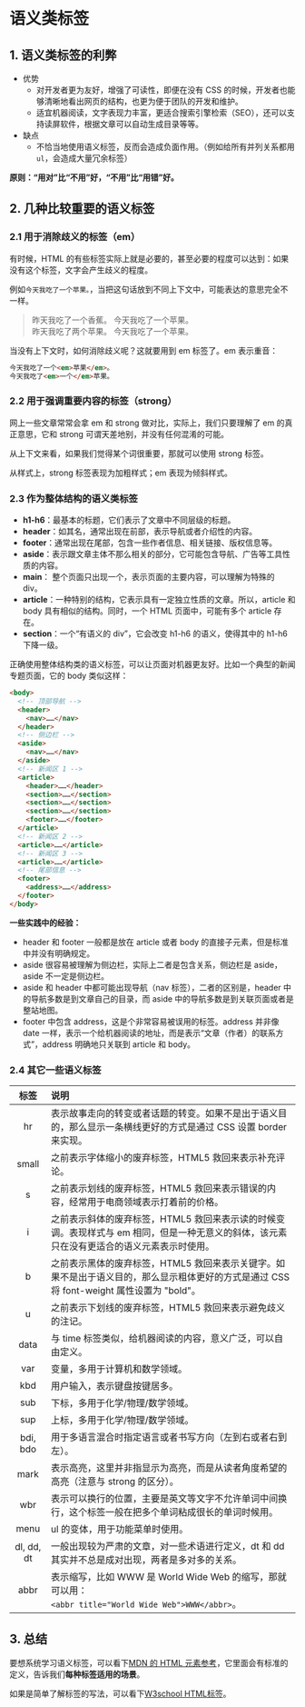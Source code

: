 # 语义类标签

## 1. 语义类标签的利弊

* 优势
  * 对开发者更为友好，增强了可读性，即便在没有 CSS 的时候，开发者也能够清晰地看出网页的结构，也更为便于团队的开发和维护。 
  * 适宜机器阅读，文字表现力丰富，更适合搜索引擎检索（SEO），还可以支持读屏软件，根据文章可以自动生成目录等等。
* 缺点
  * 不恰当地使用语义标签，反而会造成负面作用。（例如给所有并列关系都用 `ul`，会造成大量冗余标签）
  
**原则：“用对”比“不用”好，“不用”比“用错”好。**

## 2. 几种比较重要的语义标签

### 2.1 用于消除歧义的标签（em）

有时候，HTML 的有些标签实际上就是必要的，甚至必要的程度可以达到：如果没有这个标签，文字会产生歧义的程度。

例如`今天我吃了一个苹果。`，当把这句话放到不同上下文中，可能表达的意思完全不一样。

> 昨天我吃了一个香蕉。
> 今天我吃了一个苹果。
> <br>
> 昨天我吃了两个苹果。 
> 今天我吃了一个苹果。

当没有上下文时，如何消除歧义呢？这就要用到 em 标签了。em 表示重音：

```html
今天我吃了一个<em>苹果</em>。
今天我吃了<em>一个</em>苹果。
```

### 2.2 用于强调重要内容的标签（strong）

网上一些文章常常会拿 em 和 strong 做对比，实际上，我们只要理解了 em 的真正意思，它和 strong 可谓天差地别，并没有任何混淆的可能。

从上下文来看，如果我们觉得某个词很重要，那就可以使用 strong 标签。

从样式上，strong 标签表现为加粗样式；em 表现为倾斜样式。

### 2.3 作为整体结构的语义类标签 

* **h1-h6**：最基本的标题，它们表示了文章中不同层级的标题。
* **header**：如其名，通常出现在前部，表示导航或者介绍性的内容。
* **footer**：通常出现在尾部，包含一些作者信息、相关链接、版权信息等。
* **aside**：表示跟文章主体不那么相关的部分，它可能包含导航、广告等工具性质的内容。 
* **main**： 整个页面只出现一个，表示页面的主要内容，可以理解为特殊的 div。
* **article**：一种特别的结构，它表示具有一定独立性质的文章。所以，article 和 body 具有相似的结构。同时，一个 HTML 页面中，可能有多个 article 存在。 
* **section**：一个“有语义的 div”，它会改变 h1-h6 的语义，使得其中的 h1-h6 下降一级。

正确使用整体结构类的语义标签，可以让页面对机器更友好。比如一个典型的新闻专题页面，它的 body 类似这样：

```html
<body>
  <!-- 顶部导航 -->
  <header>
    <nav>……</nav>
  </header>
  <!-- 侧边栏 -->
  <aside>
    <nav>……</nav>
  </aside>
  <!-- 新闻区 1 -->
  <article>
    <header>……</header>
    <section>……</section>
    <section>……</section>
    <section>……</section>
    <footer>……</footer>
  </article>
  <!-- 新闻区 2 -->
  <article>……</article>
  <!-- 新闻区 3 -->
  <article>……</article>
  <!-- 尾部信息 -->
  <footer>
    <address>……</address>
  </footer>
</body>
```

**一些实践中的经验：**

* header 和 footer 一般都是放在 article 或者 body 的直接子元素，但是标准中并没有明确规定。
* aside 很容易被理解为侧边栏，实际上二者是包含关系，侧边栏是 aside，aside 不一定是侧边栏。 
* aside 和 header 中都可能出现导航（nav 标签），二者的区别是，header 中的导航多数是到文章自己的目录，而 aside 中的导航多数是到关联页面或者是整站地图。
* footer 中包含 address，这是个非常容易被误用的标签。address 并非像 date 一样，表示一个给机器阅读的地址，而是表示“文章（作者）的联系方式”，address 明确地只关联到 article 和 body。 

### 2.4 其它一些语义标签

| 标签 | 说明 |
| :---: | :----- |
| hr | 表示故事走向的转变或者话题的转变。如果不是出于语义目的，那么显示一条横线更好的方式是通过 CSS 设置 border 来实现。 |
| small | 之前表示字体缩小的废弃标签，HTML5 救回来表示补充评论。 |
| s | 之前表示划线的废弃标签，HTML5 救回来表示错误的内容，经常用于电商领域表示打着前的价格。 |
| i | 之前表示斜体的废弃标签，HTML5 救回来表示读的时候变调。表现样式与 em 相同，但是一种无意义的斜体，该元素只在没有更适合的语义元素表示时使用。 |
| b | 之前表示黑体的废弃标签，HTML5 救回来表示关键字。如果不是出于语义目的，那么显示粗体更好的方式是通过 CSS 将 font-weight 属性设置为 "bold"。 |
| u | 之前表示下划线的废弃标签，HTML5 救回来表示避免歧义的注记。 |
| data | 与 time 标签类似，给机器阅读的内容，意义广泛，可以自由定义。 |
| var | 变量，多用于计算机和数学领域。 |
| kbd | 用户输入，表示键盘按键居多。 |
| sub | 下标，多用于化学/物理/数学领域。 |
| sup | 上标，多用于化学/物理/数学领域。 |
| bdi, bdo | 用于多语言混合时指定语言或者书写方向（左到右或者右到左）。 |
| mark | 表示高亮，这里并非指显示为高亮，而是从读者角度希望的高亮（注意与 strong 的区分）。 |
| wbr | 表示可以换行的位置，主要是英文等文字不允许单词中间换行，这个标签一般在把多个单词粘成很长的单词时候用。 |
| menu | ul 的变体，用于功能菜单时使用。 |
| dl, dd, dt | 一般出现较为严肃的文章，对一些术语进行定义，dt 和 dd 其实并不总是成对出现，两者是多对多的关系。 |
| abbr | 表示缩写，比如 WWW 是 World Wide Web 的缩写，那就可以用：<br> `<abbr title="World Wide Web">WWW</abbr>`。 |
 

## 3. 总结

要想系统学习语义标签，可以看下[MDN 的 HTML 元素参考](https://developer.mozilla.org/zh-CN/docs/Web/HTML/Element "MDN 的 HTML 元素参考")，它里面会有标准的定义，告诉我们**每种标签适用的场景**。

如果是简单了解标签的写法，可以看下[W3school HTML标签](https://www.w3school.com.cn/tags/tag_comment.asp "W3school HTML标签")。
